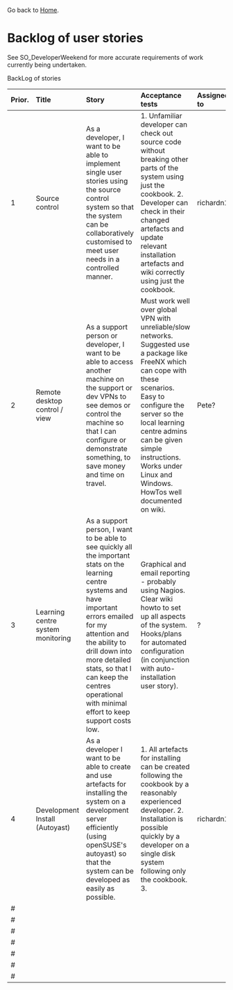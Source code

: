 Go back to [Home](Home.md).

# Backlog of user stories #

See SO\_DeveloperWeekend for more accurate requirements of work currently being undertaken.

BackLog of stories

| **Prior.** | **Title** | **Story** | **Acceptance tests** | **Assigned to** | **Status** |
|:-----------|:----------|:----------|:---------------------|:----------------|:-----------|
| 1 | Source control | As a developer, I want to be able to implement single user stories using the source control system so that the system can be collaboratively customised to meet user needs in a controlled manner. | 1. Unfamiliar developer can check out source code without breaking other parts of the system using just the cookbook. 2. Developer can check in their changed artefacts and update relevant installation artefacts and wiki correctly using just the cookbook. | richardn10 | Started 29/12/08 |
| 2 | Remote desktop control / view | As a support person or developer, I want to be able to access another machine on the support or dev VPNs to see demos or control the machine so that I can configure or demonstrate something, to save money and time on travel. | Must work well over global VPN with unreliable/slow networks.  Suggested use a package like FreeNX which can cope with these scenarios.  Easy to configure the server so the local learning centre admins can be given simple instructions.  Works under Linux and Windows.  HowTos well documented on wiki. | Pete? | Not started |
| 3 | Learning centre system monitoring | As a support person, I want to be able to see quickly all the important stats on the learning centre systems and have important errors emailed for my attention and the ability to drill down into more detailed stats, so that I can keep the centres operational with minimal effort to keep support costs low. | Graphical and email reporting - probably using Nagios.  Clear wiki howto to set up all aspects of the system.  Hooks/plans for automated configuration (in conjunction with auto-installation user story). | ? | Not started |
| 4 | Development Install (Autoyast) | As a developer I want to be able to create and use artefacts for installing the system on a development server efficiently (using openSUSE's autoyast) so that the system can be developed as easily as possible. | 1. All artefacts for installing can be created following the cookbook by a reasonably experienced developer.  2. Installation is possible quickly by a developer on a single disk system following only the cookbook.  3.  | richardn10 | Started 29/12/08 |
| # |  |  |  |  |  |
| # |  |  |  |  |  |
| # |  |  |  |  |  |
| # |  |  |  |  |  |
| # |  |  |  |  |  |
| # |  |  |  |  |  |
| # |  |  |  |  |  |